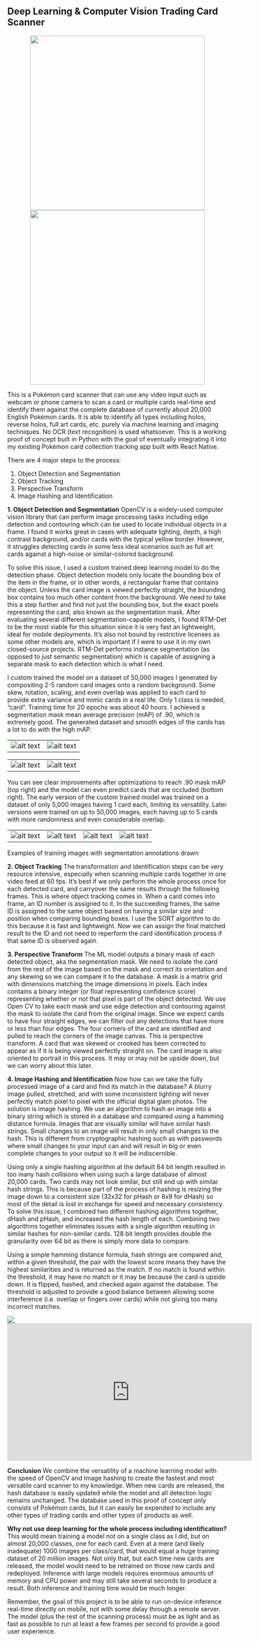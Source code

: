 ## Deep Learning & Computer Vision Trading Card Scanner

<p align="center">
  <img src="https://github.com/jslok/cardscanner/blob/master/media/demo_binder.gif?raw=true" width="400" />
  <img src="https://raw.githubusercontent.com/jslok/cardscanner/master/media/demo_mat.webp" width="400" />
</p>

This is a Pokémon card scanner that can use any video input such as webcam or phone camera to scan a card or multiple cards real-time and identify them against the complete database of currently about 20,000 English Pokémon cards. It is able to identify all types including holos, reverse holos, full art cards, etc. purely via machine learning and imaging techniques. No OCR (text recognition) is used whatsoever. This is a working proof of concept built in Python with the goal of eventually integrating it into my existing Pokémon card collection tracking app built with React Native.

There are 4 major steps to the process:

1.  Object Detection and Segmentation
2.  Object Tracking
3.  Perspective Transform
4.  Image Hashing and Identification

**1. Object Detection and Segmentation**
OpenCV is a widely-used computer vision library that can perform image processing tasks including edge detection and contouring which can be used to locate individual objects in a frame. I found it works great in cases with adequate lighting, depth, a high contrast background, and/or cards with the typical yellow border. However, it struggles detecting cards in some less ideal scenarios such as full art cards against a high-noise or similar-colored background.

To solve this issue, I used a custom trained deep learning model to do the detection phase. Object detection models only locate the bounding box of the item in the frame, or in other words, a rectangular frame that contains the object. Unless the card image is viewed perfectly straight, the bounding box contains too much other content from the background. We need to take this a step further and find not just the bounding box, but the exact pixels representing the card, also known as the segmentation mask. After evaluating several different segmentation-capable models, I found RTM-Det to be the most viable for this situation since it is very fast an lightweight, ideal for mobile deployments. It’s also not bound by restrictive licenses as some other models are, which is important if I were to use it in my own closed-source projects. RTM-Det performs instance segmentation (as opposed to just semantic segmentation) which is capable of assigning a separate mask to each detection which is what I need.

I custom trained the model on a dataset of 50,000 images I generated by compositing 2-5 random card images onto a random background. Some skew, rotation, scaling, and even overlap was applied to each card to provide extra variance and mimic cards in a real life. Only 1 class is needed, “card”. Training time for 20 epochs was about 40 hours. I achieved a segmentation mask mean average precision (mAP) of .90, which is extremely good. The generated dataset and smooth edges of the cards has a lot to do with the high mAP.

<table style="width: 400px; text-align: center; border: 0;">
  <tr>
    <td><img src="https://raw.githubusercontent.com/jslok/cardscanner/master/media/train1-1.webp" alt="alt text" style="max-width: 100%; height: auto;"></td>
    <td><img src="https://raw.githubusercontent.com/jslok/cardscanner/master/media/train1-3.webp" alt="alt text" style="max-width: 100%; height: auto;"></td>
  </tr>
</table>

<table style="width: 100%; text-align: center; border: 0;">
  <tr>
    <td>
        <img src="https://raw.githubusercontent.com/jslok/cardscanner/master/media/train2-1.webp" alt="alt text" style="max-width: 100%; height: auto;">
    </td>
    <td>
        <img src="https://raw.githubusercontent.com/jslok/cardscanner/master/media/train2-2.webp" alt="alt text" style="max-width: 100%; height: auto;">
    </td>
  </tr>
</table>

You can see clear improvements after optimizations to reach .90 mask mAP (top right) and the model can even predict cards that are occluded (bottom right). The early version of the custom trained model was trained on a dataset of only 5,000 images having 1 card each, limiting its versatility. Later versions were trained on up to 50,000 images, each having up to 5 cards with more randomness and even considerable overlap.

<table style="width: 100%; text-align: center; border: 0;">
  <tr>
    <td>
        <img src="https://raw.githubusercontent.com/jslok/cardscanner/master/media/training1.webp" alt="alt text" style="max-width: 100%; height: auto;">
    </td>
    <td>
        <img src="https://raw.githubusercontent.com/jslok/cardscanner/master/media/training2.webp" alt="alt text" style="max-width: 100%; height: auto;">
    </td>
    <td>
        <img src="https://raw.githubusercontent.com/jslok/cardscanner/master/media/training3.webp" alt="alt text" style="max-width: 100%; height: auto;">
    </td>
    <td>
        <img src="https://raw.githubusercontent.com/jslok/cardscanner/master/media/training4.webp" alt="alt text" style="max-width: 100%; height: auto;">
    </td>
  </tr>
</table>

Examples of training images with segmentation annotations drawn

**2. Object Tracking**
The transformation and identification steps can be very resource intensive, especially when scanning multiple cards together in one video feed at 60 fps. It’s best if we only perform the whole process once for each detected card, and carryover the same results through the following frames. This is where object tracking comes in. When a card comes into frame, an ID number is assigned to it. In the succeeding frames, the same ID is assigned to the same object based on having a similar size and position when comparing bounding boxes. I use the SORT algorithm to do this because it is fast and lightweight. Now we can assign the final matched result to the ID and not need to reperform the card identification process if that same ID is observed again.

**3. Perspective Transform**
The ML model outputs a binary mask of each detected object, aka the segmentation mask. We need to isolate the card from the rest of the image based on the mask and correct its orientation and any skewing so we can compare it to the database. A mask is a matrix grid with dimensions matching the image dimensions in pixels. Each index contains a binary integer (or float representing confidence score) representing whether or not that pixel is part of the object detected. We use Open CV to take each mask and use edge detection and contouring against the mask to isolate the card from the original image. Since we expect cards to have four straight edges, we can filter out any detections that have more or less than four edges. The four corners of the card are identified and pulled to reach the corners of the image canvas. This is perspective transform. A card that was skewed or crooked has been corrected to appear as if it is being viewed perfectly straight on. The card image is also oriented to portrait in this process. It may or may not be upside down, but we can worry about this later.

**4. Image Hashing and Identification**
Now how can we take the fully processed image of a card and find its match in the database? A blurry image pulled, stretched, and with some inconsistent lighting will never perfectly match pixel to pixel with the official digital glam photos. The solution is image hashing. We use an algorithm to hash an image into a binary string which is stored in a database and compared using a hamming distance formula. Images that are visually similar will have similar hash strings. Small changes to an image will result in only small changes to the hash. This is different from cryptographic hashing such as with passwords where small changes to your input can and will result in big or even complete changes to your output so it will be indiscernible.

Using only a single hashing algorithm at the default 64 bit length resulted in too many hash collisions when using such a large database of almost 20,000 cards. Two cards may not look similar, but still end up with similar hash strings. This is because part of the process of hashing is resizing the image down to a consistent size (32x32 for pHash or 8x9 for dHash) so most of the detail is lost in exchange for speed and necessary consistency. To solve this issue, I combined two different hashing algorithms together, dHash and pHash, and increased the hash length of each. Combining two algorithms together eliminates issues with a single algorithm resulting in similar hashes for non-similar cards. 128 bit length provides double the granularity over 64 bit as there is simply more data to compare.

Using a simple hamming distance formula, hash strings are compared and, within a given threshold, the pair with the lowest score means they have the highest similarities and is returned as the match. If no match is found within the threshold, it may have no match or it may be because the card is upside down. It is flipped, hashed, and checked again against the database. The threshold is adjusted to provide a good balance between allowing some interference (i.e. overlap or fingers over cards) while not giving too many incorrect matches.

<img src="https://raw.githubusercontent.com/jslok/cardscanner/master/media/demo_stages.webp"/>

<iframe width="560" height="315" src="https://www.youtube.com/embed/u4uVJfR20iw" frameborder="0" allow="accelerometer; autoplay; encrypted-media; gyroscope; picture-in-picture" allowfullscreen></iframe>

**Conclusion**
We combine the versatility of a machine learning model with the speed of OpenCV and Image hashing to create the fastest and most versatile card scanner to my knowledge. When new cards are released, the hash database is easily updated while the model and all detection logic remains unchanged. The database used in this proof of concept only consists of Pokémon cards, but it can easily be expended to include any other types of trading cards and other types of products as well.

**Why not use deep learning for the whole process including identification?**
This would mean training a model not on a single class as I did, but on almost 20,000 classes, one for each card. Even at a mere (and likely inadequate) 1000 images per class/card, that would equal a huge training dataset of 20 million images. Not only that, but each time new cards are released, the model would need to be retrained on those new cards and redeployed. Inference with large models requires enormous amounts of memory and CPU power and may still take several seconds to produce a result. Both inference and training time would be much longer.

Remember, the goal of this project is to be able to run on-device inference real-time directly on mobile, not with some delay through a remote server. The model (plus the rest of the scanning process) must be as light and as fast as possible to run at least a few frames per second to provide a good user experience.
